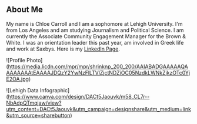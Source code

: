 ## About Me
My name is Chloe Carroll and I am a sophomore at Lehigh University.  I'm from Los Angeles and am studying Journalism and Political Science.  I am currently the Associate Community Engagement Manager for the Brown & White.  I was an orientation leader this past year, am involved in Greek life and work at Saxbys.
Here is my [LinkedIn Page](https://www.linkedin.com/in/chloe-carroll-b050b4140/).

![Profile Photo] (https://media.licdn.com/mpr/mpr/shrinknp_200_200/AAIABADGAAAAAQAAAAAAAAtEAAAAJDQzY2YwNzFlLTVlZjctNDZiOC05NzdkLWNkZjkzOTc0YjE2OA.jpg)

![Lehigh Data Infographic] (https://www.canva.com/design/DACt5Jaouvk/m58_CL7r--NbAdpQTmqjaw/view?utm_content=DACt5Jaouvk&utm_campaign=designshare&utm_medium=link&utm_source=sharebutton)
